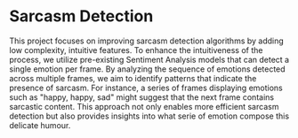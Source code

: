 # Sarcasm Detection
This project focuses on improving sarcasm detection algorithms by adding low complexity, intuitive features. To enhance the intuitiveness of the process, we utilize pre-existing Sentiment Analysis models that can detect a single emotion per frame. By analyzing the sequence of emotions detected across multiple frames, we aim to identify patterns that indicate the presence of sarcasm. For instance, a series of frames displaying emotions such as "happy, happy, sad" might suggest that the next frame contains sarcastic content. This approach not only enables more efficient sarcasm detection but also provides insights into what serie of emotion compose this delicate humour.

